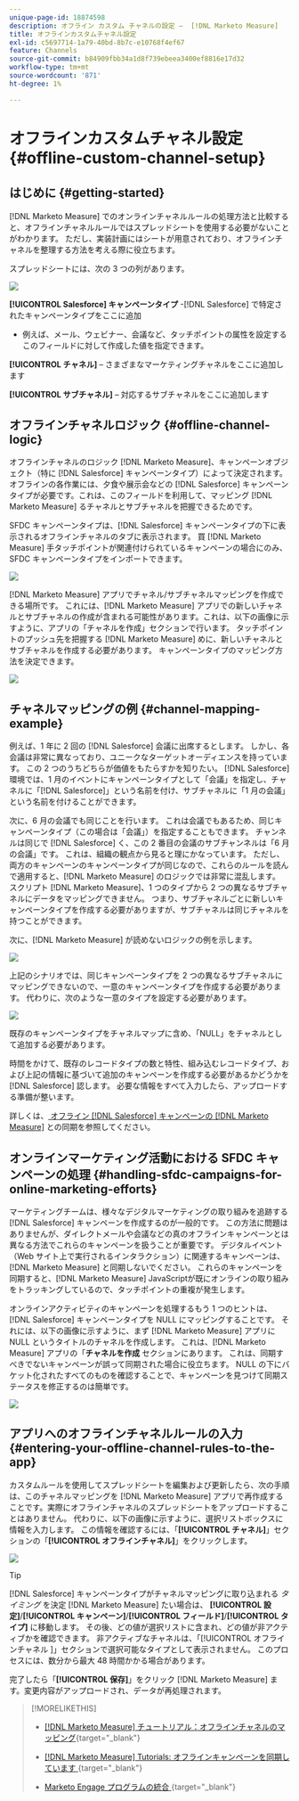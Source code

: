```yaml
---
unique-page-id: 18874598
description: オフライン カスタム チャネルの設定 –  [!DNL Marketo Measure]
title: オフラインカスタムチャネル設定
exl-id: c5697714-1a79-40bd-8b7c-e10768f4ef67
feature: Channels
source-git-commit: b84909fbb34a1d8f739ebeea3400ef8816e17d32
workflow-type: tm+mt
source-wordcount: '871'
ht-degree: 1%

---
```


# オフラインカスタムチャネル設定 {#offline-custom-channel-setup}

## はじめに {#getting-started}

[!DNL Marketo Measure] でのオンラインチャネルルールの処理方法と比較すると、オフラインチャネルルールではスプレッドシートを使用する必要がないことがわかります。 ただし、実装計画にはシートが用意されており、オフラインチャネルを整理する方法を考える際に役立ちます。

スプレッドシートには、次の 3 つの列があります。

![](assets/1-2.png)

**[!UICONTROL Salesforce] キャンペーンタイプ** -[!DNL Salesforce] で特定されたキャンペーンタイプをここに追加

* 例えば、メール、ウェビナー、会議など、タッチポイントの属性を設定するこのフィールドに対して作成した値を指定できます。

**[!UICONTROL チャネル]** – さまざまなマーケティングチャネルをここに追加します

**[!UICONTROL サブチャネル]** – 対応するサブチャネルをここに追加します

## オフラインチャネルロジック {#offline-channel-logic}

オフラインチャネルのロジック [!DNL Marketo Measure]、キャンペーンオブジェクト（特に [!DNL Salesforce] キャンペーンタイプ）によって決定されます。 オフラインの各作業には、夕食や展示会などの [!DNL Salesforce] キャンペーンタイプが必要です。これは、このフィールドを利用して、マッピング [!DNL Marketo Measure] るチャネルとサブチャネルを把握できるためです。

SFDC キャンペーンタイプは、[!DNL Salesforce] キャンペーンタイプの下に表示されるオフラインチャネルのタブに表示されます。 買 [!DNL Marketo Measure] 手タッチポイントが関連付けられているキャンペーンの場合にのみ、SFDC キャンペーンタイプをインポートできます。

![](assets/2-2.png)

[!DNL Marketo Measure] アプリでチャネル/サブチャネルマッピングを作成できる場所です。 これには、[!DNL Marketo Measure] アプリでの新しいチャネルとサブチャネルの作成が含まれる可能性があります。これは、以下の画像に示すように、アプリの「チャネルを作成」セクションで行います。 タッチポイントのプッシュ先を把握する [!DNL Marketo Measure] めに、新しいチャネルとサブチャネルを作成する必要があります。 キャンペーンタイプのマッピング方法を決定できます。

![](assets/3-2.png)

## チャネルマッピングの例 {#channel-mapping-example}

例えば、1 年に 2 回の [!DNL Salesforce] 会議に出席するとします。 しかし、各会議は非常に異なっており、ユニークなターゲットオーディエンスを持っています。 この 2 つのうちどちらが価値をもたらすかを知りたい。 [!DNL Salesforce] 環境では、1 月のイベントにキャンペーンタイプとして「会議」を指定し、チャネルに「[!DNL Salesforce]」という名前を付け、サブチャネルに「1 月の会議」という名前を付けることができます。

次に、6 月の会議でも同じことを行います。 これは会議でもあるため、同じキャンペーンタイプ（この場合は「会議」）を指定することもできます。 チャンネルは同じで [!DNL Salesforce] く、この 2 番目の会議のサブチャンネルは「6 月の会議」です。 これは、組織の観点から見ると理にかなっています。 ただし、両方のキャンペーンのキャンペーンタイプが同じなので、これらのルールを読んで適用すると、[!DNL Marketo Measure] のロジックでは非常に混乱します。 スクリプト [!DNL Marketo Measure]、1 つのタイプから 2 つの異なるサブチャネルにデータをマッピングできません。 つまり、サブチャネルごとに新しいキャンペーンタイプを作成する必要がありますが、サブチャネルは同じチャネルを持つことができます。

次に、[!DNL Marketo Measure] が読めないロジックの例を示します。

![](assets/4-2.png)

上記のシナリオでは、同じキャンペーンタイプを 2 つの異なるサブチャネルにマッピングできないので、一意のキャンペーンタイプを作成する必要があります。 代わりに、次のような一意のタイプを設定する必要があります。

![](assets/5-2.png)

既存のキャンペーンタイプをチャネルマップに含め、「NULL」をチャネルとして追加する必要があります。

時間をかけて、既存のレコードタイプの数と特性、組み込むレコードタイプ、および上記の情報に基づいて追加のキャンペーンを作成する必要があるかどうかを [!DNL Salesforce] 認します。 必要な情報をすべて入力したら、アップロードする準備が整います。

詳しくは、[ オフライン  [!DNL Salesforce]  キャンペーンの  [!DNL Marketo Measure]](/help/channel-tracking-and-setup/offline-channels/legacy-processes/syncing-offline-campaigns.md) との同期を参照してください。

## オンラインマーケティング活動における SFDC キャンペーンの処理 {#handling-sfdc-campaigns-for-online-marketing-efforts}

マーケティングチームは、様々なデジタルマーケティングの取り組みを追跡する [!DNL Salesforce] キャンペーンを作成するのが一般的です。 この方法に問題はありませんが、ダイレクトメールや会議などの真のオフラインキャンペーンとは異なる方法でこれらのキャンペーンを扱うことが重要です。 デジタルイベント（Web サイト上で実行されるインタラクション）に関連するキャンペーンは、[!DNL Marketo Measure] と同期しないでください。 これらのキャンペーンを同期すると、[!DNL Marketo Measure] JavaScriptが既にオンラインの取り組みをトラッキングしているので、タッチポイントの重複が発生します。

オンラインアクティビティのキャンペーンを処理するもう 1 つのヒントは、[!DNL Salesforce] キャンペーンタイプを NULL にマッピングすることです。 それには、以下の画像に示すように、まず [!DNL Marketo Measure] アプリに NULL というタイトルのチャネルを作成します。 これは、[!DNL Marketo Measure] アプリの「**チャネルを作成** セクションにあります。 これは、同期すべきでないキャンペーンが誤って同期された場合に役立ちます。 NULL の下にバケット化されたすべてのものを確認することで、キャンペーンを見つけて同期ステータスを修正するのは簡単です。

![](assets/6-2.png)

## アプリへのオフラインチャネルルールの入力 {#entering-your-offline-channel-rules-to-the-app}

カスタムルールを使用してスプレッドシートを編集および更新したら、次の手順は、このチャネルマッピングを [!DNL Marketo Measure] アプリで再作成することです。実際にオフラインチャネルのスプレッドシートをアップロードすることはありません。 代わりに、以下の画像に示すように、選択リストボックスに情報を入力します。 この情報を確認するには、「**[!UICONTROL チャネル]**」セクションの「**[!UICONTROL オフラインチャネル]**」をクリックします。

![](assets/7-2.png)

>[!TIP]
>
>[!DNL Salesforce] キャンペーンタイプがチャネルマッピングに取り込まれる _タイミング_ を決定 [!DNL Marketo Measure] たい場合は、 **[!UICONTROL 設定]**/**[!UICONTROL キャンペーン]**/**[!UICONTROL フィールド]**/**[!UICONTROL タイプ]** に移動します。 その後、どの値が選択リストに含まれ、どの値が非アクティブかを確認できます。 非アクティブなチャネルは、「[!UICONTROL  オフラインチャネル ]」セクションで選択可能なタイプとして表示されません。 このプロセスには、数分から最大 48 時間かかる場合があります。

完了したら「**[!UICONTROL 保存]**」をクリック [!DNL Marketo Measure] ます。変更内容がアップロードされ、データが再処理されます。

>[!MORELIKETHIS]
>
>* [[!DNL Marketo Measure] チュートリアル：オフラインチャネルのマッピング](https://experienceleague.adobe.com/ja/docs/marketo-measure-learn/tutorials/onboarding/marketo-measure-salesforce/mapping-offline-channels){target="_blank"}
>
>* [[!DNL Marketo Measure] Tutorials: オフラインキャンペーンを同期しています ](https://experienceleague.adobe.com/en/docs/marketo-measure-learn/tutorials/onboarding/marketo-measure-salesforce/syncing-offline-campaigns){target="_blank"}
>
>* [Marketo Engage プログラムの統合 ](/help/marketo-measure-and-marketo/marketo-measure-integrations-with-marketo/marketo-engage-programs-integration.md#channel-mapping){target="_blank"}

